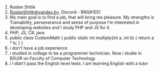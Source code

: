 1. Ruslan Shitik
2. RuslanShitik@yandex.by, Discord - RNS#1551
3.  My main goal is to find a job, that will bring me pleasure.
    My strengths is Trainability, perseverance and sense of purpose
    I'm interested in developing websites and I study PHP and JS for it.
4. PHP, JS, C#, java
5. public class CustomMath {
    public static int multiply(int a, int b) {
        return a * b;
    }
   }
6. i don't have a job experience
7. i studied in college to be a programmer technician. Now i studie in BSUIR on Faculty of Computer Technology
8. i I didn't pass the English level tests. I am learning English with a tutor
